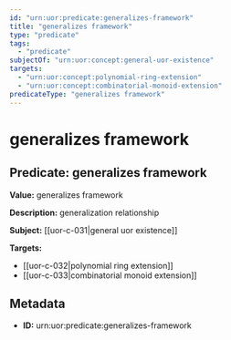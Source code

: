 ```yaml
---
id: "urn:uor:predicate:generalizes-framework"
title: "generalizes framework"
type: "predicate"
tags:
  - "predicate"
subjectOf: "urn:uor:concept:general-uor-existence"
targets:
  - "urn:uor:concept:polynomial-ring-extension"
  - "urn:uor:concept:combinatorial-monoid-extension"
predicateType: "generalizes framework"
---
```


# generalizes framework

## Predicate: generalizes framework

**Value:** generalizes framework

**Description:** generalization relationship

**Subject:** [[uor-c-031|general uor existence]]

**Targets:**

- [[uor-c-032|polynomial ring extension]]
- [[uor-c-033|combinatorial monoid extension]]

## Metadata

- **ID:** urn:uor:predicate:generalizes-framework
